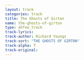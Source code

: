 ```yaml
---
layout: track
categories: track
title: The Ghosts of Girton
name: the-ghosts-of-girton
type: ahfow_track
track-lyrics: 
track-author: Richard Youngs
track-sort: "THE GHOSTS OF GIRTON"
track-alpha: T
track-original: 
---
```

